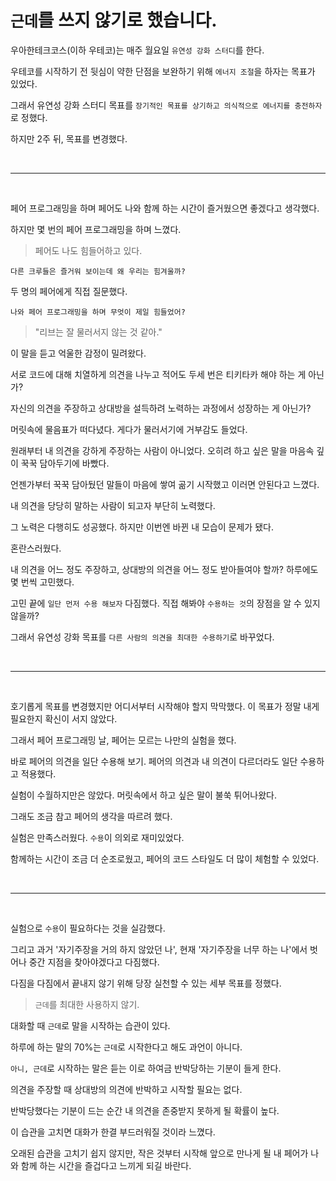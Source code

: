 # `근데`를 쓰지 않기로 했습니다.

우아한테크코스(이하 우테코)는 매주 월요일 `유연성 강화 스터디`를 한다.

우테코를 시작하기 전 뒷심이 약한 단점을 보완하기 위해 `에너지 조절`을 하자는 목표가 있었다.

그래서 유연성 강화 스터디 목표를 `장기적인 목표를 상기하고 의식적으로 에너지를 충전하자`로 정했다.

하지만 2주 뒤, 목표를 변경했다.

<br />

---

<br />

페어 프로그래밍을 하며 페어도 나와 함께 하는 시간이 즐거웠으면 좋겠다고 생각했다.

하지만 몇 번의 페어 프로그래밍을 하며 느꼈다.

> 페어도 나도 힘들어하고 있다.

`다른 크루들은 즐거워 보이는데 왜 우리는 힘겨울까?`

두 명의 페어에게 직접 질문했다.

`나와 페어 프로그래밍을 하며 무엇이 제일 힘들었어?`

> "리브는 잘 물러서지 않는 것 같아."

이 말을 듣고 억울한 감정이 밀려왔다.

서로 코드에 대해 치열하게 의견을 나누고 적어도 두세 번은 티키타카 해야 하는 게 아닌가?

자신의 의견을 주장하고 상대방을 설득하려 노력하는 과정에서 성장하는 게 아닌가?

머릿속에 물음표가 떠다녔다. 게다가 물러서기에 거부감도 들었다.

원래부터 내 의견을 강하게 주장하는 사람이 아니었다. 오히려 하고 싶은 말을 마음속 깊이 꾹꾹 담아두기에 바빴다.

언젠가부터 꾹꾹 담아뒀던 말들이 마음에 쌓여 곪기 시작했고 이러면 안된다고 느꼈다.

내 의견을 당당히 말하는 사람이 되고자 부단히 노력했다.

그 노력은 다행히도 성공했다. 하지만 이번엔 바뀐 내 모습이 문제가 됐다.

혼란스러웠다.

내 의견을 어느 정도 주장하고, 상대방의 의견을 어느 정도 받아들여야 할까? 하루에도 몇 번씩 고민했다.

고민 끝에 `일단 먼저 수용 해보자` 다짐했다. 직접 해봐야 `수용하는 것`의 장점을 알 수 있지 않을까?

그래서 유연성 강화 목표를 `다른 사람의 의견을 최대한 수용하기`로 바꾸었다.

<br />

---

<br />

호기롭게 목표를 변경했지만 어디서부터 시작해야 할지 막막했다. 이 목표가 정말 내게 필요한지 확신이 서지 않았다.

그래서 페어 프로그래밍 날, 페어는 모르는 나만의 실험을 했다.

바로 페어의 의견을 일단 수용해 보기. 페어의 의견과 내 의견이 다르더라도 일단 수용하고 적용했다.

실험이 수월하지만은 않았다. 머릿속에서 하고 싶은 말이 불쑥 튀어나왔다.

그래도 조금 참고 페어의 생각을 따르려 했다.

실험은 만족스러웠다. `수용`이 의외로 재미있었다.

함께하는 시간이 조금 더 순조로웠고, 페어의 코드 스타일도 더 많이 체험할 수 있었다.

<br />

---

<br />

실험으로 `수용`이 필요하다는 것을 실감했다.

그리고 과거 '자기주장을 거의 하지 않았던 나', 현재 '자기주장을 너무 하는 나'에서 벗어나 중간 지점을 찾아야겠다고 다짐했다.

다짐을 다짐에서 끝내지 않기 위해 당장 실천할 수 있는 세부 목표를 정했다.

> `근데`를 최대한 사용하지 않기.

대화할 때 `근데`로 말을 시작하는 습관이 있다.

하루에 하는 말의 70%는 `근데`로 시작한다고 해도 과언이 아니다.

`아니, 근데`로 시작하는 말은 듣는 이로 하여금 반박당하는 기분이 들게 한다.

의견을 주장할 때 상대방의 의견에 반박하고 시작할 필요는 없다.

반박당했다는 기분이 드는 순간 내 의견을 존중받지 못하게 될 확률이 높다.

이 습관을 고치면 대화가 한결 부드러워질 것이라 느꼈다.

오래된 습관을 고치기 쉽지 않지만, 작은 것부터 시작해 앞으로 만나게 될 내 페어가 나와 함께 하는 시간을 즐겁다고 느끼게 되길 바란다.
